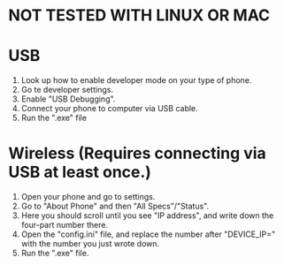 # NOT TESTED WITH LINUX OR MAC


# USB 
1. Look up how to enable developer mode on your type of phone. 
2. Go te developer settings. 
3. Enable "USB Debugging". 
4. Connect your phone to computer via USB cable. 
5. Run the ".exe" file 

# Wireless (Requires connecting via USB at least once.) 
1. Open your phone and go to settings. 
2. Go to "About Phone" and then "All Specs"/"Status". 
3. Here you should scroll until you see "IP address", and write down the four-part number there. 
4. Open the "config.ini" file, and replace the number after "DEVICE_IP=" with the number you just wrote down.  
5. Run the ".exe" file. 
